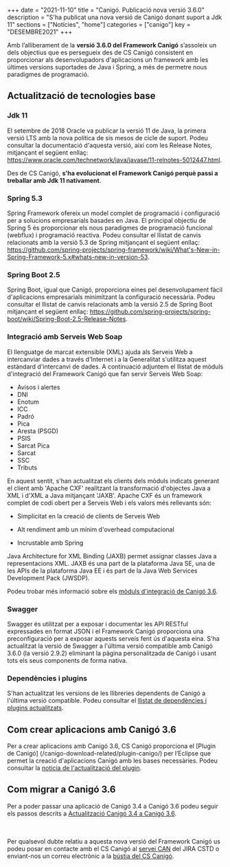 +++
date        = "2021-11-10"
title       = "Canigó. Publicació nova versió 3.6.0"
description = "S'ha publicat una nova versió de Canigó donant suport a Jdk 11"
sections    = ["Notícies", "home"]
categories  = ["canigo"]
key         = "DESEMBRE2021"
+++

Amb l’alliberament de la **versió 3.6.0 del Framework Canigó** s’assoleix un dels objectius que es persegueix
des de CS Canigó consistent en proporcionar als desenvolupadors d'aplicacions un framework amb les últimes
versions suportades de Java i Spring, a més de permetre nous paradigmes de programació.


## Actualització de tecnologies base

### Jdk 11

El setembre de 2018 Oracle va publicar la versió 11 de Java, la primera versió LTS amb la nova política de sis
mesos de cicle de suport. Podeu consultar la documentació d'aquesta versió, així com les Release Notes, mitjançant el següent enllaç:
https://www.oracle.com/technetwork/java/javase/11-relnotes-5012447.html.

Des de CS Canigó, **s'ha evolucionat el Framework Canigó perquè passi a treballar amb Jdk 11 nativament**.

### Spring 5.3

Spring Framework ofereix un model complet de programació i configuració per a solucions empresarials basades en Java.
El principal objectiu de Spring 5 és proporcionar els nous paradigmes de programació funcional (webflux) i programació reactiva.
Podeu consultar el llistat de canvis relacionats amb la versió 5.3 de Spring mitjançant el següent enllaç:
https://github.com/spring-projects/spring-framework/wiki/What's-New-in-Spring-Framework-5.x#whats-new-in-version-53.

### Spring Boot 2.5

Spring Boot, igual que Canigó, proporciona eines pel desenvolupament fàcil d'aplicacions empresarials minimitzant la
configuració necessària. Podeu consultar el llistat de canvis relacionats amb la versió 2.5 de Spring Boot mitjançant
el següent enllaç: https://github.com/spring-projects/spring-boot/wiki/Spring-Boot-2.5-Release-Notes.

### Integració amb Serveis Web Soap

El llenguatge de marcat extensible (XML) ajuda als Serveis Web a intercanviar dades a través d'Internet i a la
Generalitat s'utilitza aquest estàndard d'intercanvi de dades. A continuació adjuntem el llistat de mòduls d'integració
del Framework Canigó que fan servir Serveis Web Soap:

- Avisos i alertes
- DNI
- Enotum
- ICC
- Padró
- Pica
- Aresta (PSGD)
- PSIS
- Sarcat Pica
- Sarcat
- SSC
- Tributs

En aquest sentit, s'han actualitzat els clients dels mòduls indicats generant el client amb 'Apache CXF'
realitzant la transformació d'objectes Java a XML i d'XML a Java mitjançant 'JAXB'. Apache CXF és un framework complet
de codi obert per a Serveis Web i els valors més rellevants són:

- Simplicitat en la creació de clients de Serveis Web

- Alt rendiment amb un mínim d'overhead computacional

- Incrustable amb Spring

Java Architecture for XML Binding (JAXB) permet assignar classes Java a representacions XML. JAXB és una part
de la plataforma Java SE, una de les APIs de la plataforma Java EE i és part de la Java Web Services
Development Pack (JWSDP).

Podeu trobar més informació sobre els [mòduls d'integració de Canigó 3.6](/canigo-documentacio-versions-36/integracio/).

### Swagger

Swagger és utilitzat per a exposar i documentar les API RESTful expressades en format JSON i el Framework
Canigó proporciona una preconfiguració per a exposar aquests serveis fent ús d'aquesta eina.
S'ha actualitzat la versió de Swagger a l'última versió compatible amb Canigó 3.6.0 (la versió 2.9.2)
eliminant la pàgina personalitzada de Canigó i usant tots els seus components de forma nativa.

### Dependències i plugins

S'han actualitzat les versions de les llibreries dependents de Canigó a l'última versió compatible. Podeu consultar
el [llistat de dependències i plugins actualitzats](/canigo/download/canigo-36/).

## Com crear aplicacions amb Canigó 3.6

Per a crear aplicacions amb Canigó 3.6, CS Canigó proporciona el [Plugin de Canigó]
(/canigo-download-related/plugin-canigo/) per l’Eclipse que permet la creació d'aplicacions Canigó amb les bases necessàries.
Podeu consultar la [noticia de l'actualització del plugin](/drafts/2021-10-25-CAN-Actualitzacio_archetype_1_7_0_plugin_eclipse_1_8_0/).

## Com migrar a Canigó 3.6

Per a poder passar una aplicació de Canigó 3.4 a Canigó 3.6 podeu seguir els passos descrits a
[Actualització Canigó 3.4 a Canigó 3.6](/howtos/2021-10-Howto-Actualitzacio_Canigo3_4_Canigo3_6/).

<br/><br/>
Per qualsevol dubte relatiu a aquesta nova versió del Framework Canigó us podeu posar en contacte amb el
CS Canigó al [servei CAN](https://cstd.ctti.gencat.cat/jiracstd/projects/CAN) del JIRA CSTD o enviant-nos un
correu electrònic a la [bústia del CS Canigó](mailto:oficina-tecnica.canigo.ctti@gencat.cat).

